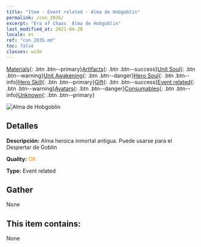 ```yaml
---
title: "Item - Event related - Alma de Hobgoblin"
permalink: /con_2035/
excerpt: "Era of Chaos  Alma de Hobgoblin"
last_modified_at: 2021-04-28
locale: es
ref: "con_2035.md"
toc: false
classes: wide
---
```

 [Materials](/ItemsES/){: .btn .btn--primary}[Artifacts](/ItemsES/Artifacts/){: .btn .btn--success}[Unit Soul](/ItemsES/UnitSoul/){: .btn .btn--warning}[Unit Awakening](/ItemsES/UnitAwakening/){: .btn .btn--danger}[Hero Soul](/ItemsES/HeroSoul/){: .btn .btn--info}[Hero Skill](/ItemsES/HeroSkill/){: .btn .btn--primary}[Gift](/ItemsES/Gift/){: .btn .btn--success}[Event related](/ItemsES/Events/){: .btn .btn--warning}[Avatars](/ItemsES/Avatars/){: .btn .btn--danger}[Consumables](/ItemsES/Consumables/){: .btn .btn--info}[Unknown](/ItemsES/Unknown/){: .btn .btn--primary}

 ![Alma de Hobgoblin](/images/t/juexing_401.png)

## Detalles
 **Descripción:** Alma heroica inmortal antigua. Puede usarse para el Despertar de Goblin

 **Quality:** <span style="color: #FF8C00">OK</span>

 **Type:** Event related

## Gather

  None

## This item contains:

  None

